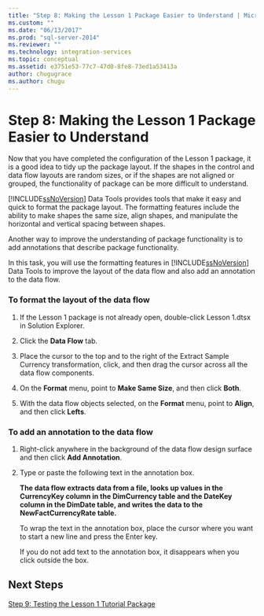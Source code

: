 ```yaml
---
title: "Step 8: Making the Lesson 1 Package Easier to Understand | Microsoft Docs"
ms.custom: ""
ms.date: "06/13/2017"
ms.prod: "sql-server-2014"
ms.reviewer: ""
ms.technology: integration-services
ms.topic: conceptual
ms.assetid: e3751e53-77c7-47d0-8fe8-73ed1a53413a
author: chugugrace
ms.author: chugu
---
```

# Step 8: Making the Lesson 1 Package Easier to Understand
  Now that you have completed the configuration of the Lesson 1 package, it is a good idea to tidy up the package layout. If the shapes in the control and data flow layouts are random sizes, or if the shapes are not aligned or grouped, the functionality of package can be more difficult to understand.  
  
 [!INCLUDE[ssNoVersion](../includes/ssnoversion-md.md)] Data Tools provides tools that make it easy and quick to format the package layout. The formatting features include the ability to make shapes the same size, align shapes, and manipulate the horizontal and vertical spacing between shapes.  
  
 Another way to improve the understanding of package functionality is to add annotations that describe package functionality.  
  
 In this task, you will use the formatting features in [!INCLUDE[ssNoVersion](../includes/ssnoversion-md.md)] Data Tools to improve the layout of the data flow and also add an annotation to the data flow.  
  
### To format the layout of the data flow  
  
1.  If the Lesson 1 package is not already open, double-click Lesson 1.dtsx in Solution Explorer.  
  
2.  Click the **Data Flow** tab.  
  
3.  Place the cursor to the top and to the right of the Extract Sample Currency transformation, click, and then drag the cursor across all the data flow components.  
  
4.  On the **Format** menu, point to **Make Same Size**, and then click **Both**.  
  
5.  With the data flow objects selected, on the **Format** menu, point to **Align**, and then click **Lefts**.  
  
### To add an annotation to the data flow  
  
1.  Right-click anywhere in the background of the data flow design surface and then click **Add Annotation**.  
  
2.  Type or paste the following text in the annotation box.  
  
     **The data flow extracts data from a file, looks up values in the CurrencyKey column in the DimCurrency table and the DateKey column in the DimDate table, and writes the data to the NewFactCurrencyRate table.**  
  
     To wrap the text in the annotation box, place the cursor where you want to start a new line and press the Enter key.  
  
     If you do not add text to the annotation box, it disappears when you click outside the box.  
  
## Next Steps  
 [Step 9: Testing the Lesson 1 Tutorial Package](../integration-services/lesson-1-9-testing-the-lesson-1-tutorial-package.md)  
  
  
